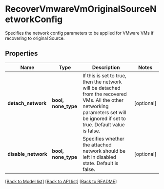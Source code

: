 # RecoverVmwareVmOriginalSourceNetworkConfig

Specifies the network config parameters to be applied for VMware VMs if recovering to original Source.

## Properties
Name | Type | Description | Notes
------------ | ------------- | ------------- | -------------
**detach_network** | **bool, none_type** | If this is set to true, then the network will be detached from the recovered VMs. All the other networking parameters set will be ignored if set to true. Default value is false. | [optional] 
**disable_network** | **bool, none_type** | Specifies whether the attached network should be left in disabled state. Default is false. | [optional] 

[[Back to Model list]](../README.md#documentation-for-models) [[Back to API list]](../README.md#documentation-for-api-endpoints) [[Back to README]](../README.md)


